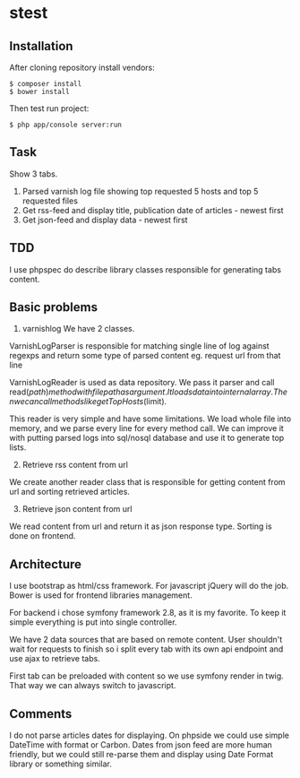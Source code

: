 stest
=====

Installation
------------

After cloning repository install vendors:
```
$ composer install
$ bower install
```

Then test run project:
```
$ php app/console server:run
```

Task
---

Show 3 tabs.
1. Parsed varnish log file showing top requested 5 hosts and top 5 requested files
2. Get rss-feed and display title, publication date of articles - newest first
3. Get json-feed and display data - newest first 


TDD
---
I use phpspec do describe library classes responsible for generating tabs content.


Basic problems
--------------

1. varnishlog
We have 2 classes. 

VarnishLogParser is responsible for matching single line of log against regexps and return some type of parsed content eg. request url from that line
  
VarnishLogReader is used as data repository. We pass it parser and call read($path) method with file path as argument. It loads data into internal array. 
Then we can call methods like getTopHosts($limit). 

This reader is very simple and have some limitations. We load whole file into memory, and we parse every line for every method call. 
We can improve it with putting parsed logs into sql/nosql database and use it to generate top lists.
  
2. Retrieve rss content from url

We create another reader class that is responsible for getting content from url and sorting retrieved articles.

3. Retrieve json content from url
 
We read content from url and return it as json response type. Sorting is done on frontend.


Architecture
------------

I use bootstrap as html/css framework. For javascript jQuery will do the job.
Bower is used for frontend libraries management.

For backend i chose symfony framework 2.8, as it is my favorite.
To keep it simple everything is put into single controller.

We have 2 data sources that are based on remote content. 
User shouldn't wait for requests to finish so i split every tab with its own api endpoint and use ajax to retrieve tabs.

First tab can be preloaded with content so we use symfony render in twig. That way we can always switch to javascript.

Comments
--------

I do not parse articles dates for displaying. On phpside we could use simple DateTime with format or Carbon. 
Dates from json feed are more human friendly, but we could still re-parse them and display using Date Format library or something similar.

